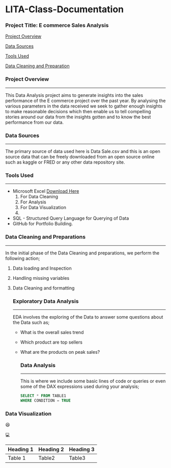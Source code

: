 # LITA-Class-Documentation

### Project Title: E commerce Sales Analysis

[Project Overview](#Project-Overview)

[Data Sources](#Data-Sources)

[Tools Used](#Tools-Used)

[Data Cleaning and Preparation](#Data-Cleaning-and-Preparation)

### Project Overview
---
This Data Analysis project aims to generate insights into the sales performance of the E commerce project over the past year. By analysing the various parameters in the data received we seek to gather enough insights to make reasonable decisions which then enable us to tell compelling stories around our data from the insights gotten and to know the best performance from our data.

### Data Sources
---
The primary source of data used here is Data Sale.csv and this is an open source data that can be freely downloaded from an open source online such as kaggle or FRED or any other data repository site.

### Tools Used
---
- Microsoft Excel [Download Here](https://www.microsoft.com)
    1. For Data Cleaning 
    2. For Analysis
    3. For Data Visualization
    4. 
- SQL - Structured Query Language for Querying of Data
- GitHub for Portfolio Building.

### Data Cleaning and Preparations
---
In the initial phase of the Data Cleaning and preparations, we perform the following action;
1. Data loading and Inspection
2. Handling missing variables
3. Data Cleaning and formatting

   ### Exploratory Data Analysis
   ---
   EDA involves the exploring of the Data to answer some questions about the Data such as;
   - What is the overall sales trend
   - Which product are top sellers
   - What are the products on peak sales?
  
     ### Data Analysis
     ---
     This is where we include some basic lines of code or queries or even some of the DAX expressions used during your analysis;

     ```SQL
     SELECT * FROM TABLE1
     WHERE CONDITION = TRUE
     ```

### Data Visualization










😆

💻

|Heading 1|Heading 2|Heading 3|
|---------|---------|---------|
|Table 1|Table2|Table3|
